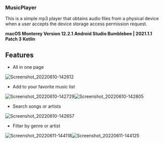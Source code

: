 ### MusicPlayer

This is a simple mp3 player that obtains audio files from a physical device when a user accepts the device storage access permission request.

**macOS Monterey Version 12.2.1**
**Android Studio Bumblebee | 2021.1.1 Patch 3**
**Kotlin**


## Features

- All in one page

![Screenshot_20220610-142612](https://user-images.githubusercontent.com/100817581/178100723-40abe9dc-cfb7-4a87-98b4-4bda58e6ab4e.png)


- Add to your favorite music list

![Screenshot_20220610-142729](https://user-images.githubusercontent.com/100817581/178100738-0f377239-b24c-486d-9bdd-3d83a43be0a1.png)![Screenshot_20220610-142805](https://user-images.githubusercontent.com/100817581/178100759-2e3311be-3f95-49c8-a926-09ccaf62dcde.png)


- Search songs or artists

![Screenshot_20220610-142657](https://user-images.githubusercontent.com/100817581/178100784-5f77ff34-fa65-4007-98dd-d0a5abf62c38.png)


- Filter by genre or artist

![Screenshot_20220611-144118](https://user-images.githubusercontent.com/100817581/178100859-e96343a6-c7e4-4dcf-b6e9-72f3c9559f6f.png)![Screenshot_20220611-144125](https://user-images.githubusercontent.com/100817581/178100861-3631ae47-3824-48c6-8ced-100b235d61c7.png)

